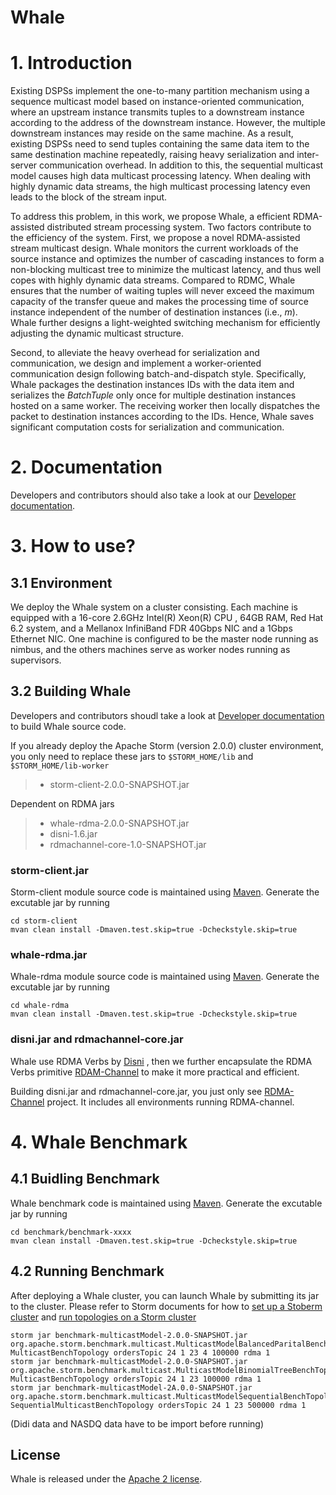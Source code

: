 # Whale

# 1. Introduction
Existing DSPSs implement the one-to-many partition mechanism using a sequence multicast model based on instance-oriented communication,
where an upstream instance transmits tuples to a downstream instance according to the address of the downstream
instance. However, the multiple downstream instances may reside on the same machine. As a result, existing DSPSs need
to send tuples containing the same data item to the same destination machine repeatedly, raising heavy serialization
and inter-server communication overhead. In addition to this, the sequential multicast model causes high data multicast
processing latency. When dealing with highly dynamic data streams, the high multicast processing latency even leads to the block of the stream input.

To address this problem, in this work, we propose Whale, a efficient RDMA-assisted distributed stream processing system. Two factors contribute to the efficiency of the system. 
First, we propose a novel RDMA-assisted stream multicast design. 
Whale monitors the current workloads of the source instance and optimizes the number of cascading instances to form a non-blocking multicast tree to minimize the multicast latency, and thus well copes with highly dynamic data streams. 
Compared to RDMC, Whale ensures that the number of waiting tuples will never exceed the maximum capacity of the transfer queue and makes the processing time of source instance independent of the number of destination instances (i.e., _m_). 
Whale further designs a light-weighted switching mechanism for efficiently adjusting the dynamic multicast structure. 

Second, to alleviate the heavy overhead for serialization and communication, we design and implement a worker-oriented communication design following batch-and-dispatch style. 
Specifically, Whale packages the destination instances IDs with the data item and serializes the _BatchTuple_ only once for multiple destination instances hosted on a same worker. 
The receiving worker then locally dispatches the packet to destination instances according to the IDs. Hence, Whale saves significant computation costs for serialization and communication.

# 2. Documentation
Developers and contributors should also take a look at our [Developer documentation](DEVELOPER.md).

# 3. How to use?
## 3.1 Environment
We deploy the Whale system on a cluster consisting. Each machine is equipped with a 16-core 2.6GHz Intel(R) Xeon(R) CPU , 64GB RAM, 
Red Hat 6.2 system, and a Mellanox InfiniBand FDR 40Gbps NIC and a 1Gbps Ethernet NIC. One machine is configured to be the master node running as nimbus, and the others machines serve as worker nodes running as supervisors.

## 3.2 Building Whale
Developers and contributors shoudl take a look at [Developer documentation](DEVELOPER.md) to build Whale source code.

If you already deploy the Apache Storm (version 2.0.0) cluster environment, you only need to replace these jars to `$STORM_HOME/lib` and `$STORM_HOME/lib-worker`
> * storm-client-2.0.0-SNAPSHOT.jar

Dependent on RDMA jars
> * whale-rdma-2.0.0-SNAPSHOT.jar
> * disni-1.6.jar
> * rdmachannel-core-1.0-SNAPSHOT.jar

### storm-client.jar
Storm-client module source code is maintained using [Maven](http://maven.apache.org/). Generate the excutable jar by running
```
cd storm-client
mvan clean install -Dmaven.test.skip=true -Dcheckstyle.skip=true
```

### whale-rdma.jar
Whale-rdma module source code is maintained using [Maven](http://maven.apache.org/). Generate the excutable jar by running
```
cd whale-rdma
mvan clean install -Dmaven.test.skip=true -Dcheckstyle.skip=true
```

### disni.jar and rdmachannel-core.jar
Whale use RDMA Verbs by [Disni](https://github.com/zrlio/disni) , then we further encapsulate the RDMA Verbs primitive [RDAM-Channel](https://github.com/Whale-Storm/RdmaChannel) to make it more practical and efficient.

Building disni.jar and rdmachannel-core.jar, you just only see [RDMA-Channel](https://github.com/Whale-Storm/RdmaChannel) project. It includes all environments running RDMA-channel.

# 4. Whale Benchmark
## 4.1 Buidling Benchmark
Whale benchmark code is maintained using [Maven](http://maven.apache.org/). Generate the excutable jar by running
```
cd benchmark/benchmark-xxxx
mvan clean install -Dmaven.test.skip=true -Dcheckstyle.skip=true
```

## 4.2 Running Benchmark
After deploying a Whale cluster, you can launch Whale by submitting its jar to the cluster. Please refer to Storm documents for how to
[set up a Stoberm cluster](https://storm.apache.org/documentation/Setting-up-a-Storm-cluster.html) and [run topologies on a Storm cluster](https://storm.apache.org/documentation/Running-topologies-on-a-production-cluster.ht)

``` shell
storm jar benchmark-multicastModel-2.0.0-SNAPSHOT.jar org.apache.storm.benchmark.multicast.MulticastModelBalancedParitalBenchTopology MulticastBenchTopology ordersTopic 24 1 23 4 100000 rdma 1
storm jar benchmark-multicastModel-2.0.0-SNAPSHOT.jar org.apache.storm.benchmark.multicast.MulticastModelBinomialTreeBenchTopology MulticastBenchTopology ordersTopic 24 1 23 100000 rdma 1
storm jar benchmark-multicastModel-2A.0.0-SNAPSHOT.jar org.apache.storm.benchmark.multicast.MulticastModelSequentialBenchTopology SequentialMulticastBenchTopology ordersTopic 24 1 23 500000 rdma 1
```

(Didi data and NASDQ data have to be import before running)
## License
Whale is released under the [Apache 2 license](http://www.apache.org/licenses/LICENSE-2.0.html).
